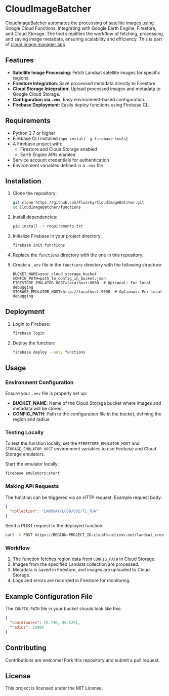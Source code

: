 
# CloudImageBatcher

CloudImageBatcher automates the processing of satellite images using Google Cloud Functions, integrating with Google Earth Engine, Firestore, and Cloud Storage. The tool simplifies the workflow of fetching, processing, and saving image metadata, ensuring scalability and efficiency.
This is part of [cloud image manager app](https://cloudimagemanager.web.app).

## Features

- **Satellite Image Processing**: Fetch Landsat satellite images for specific regions.
- **Firestore Integration**: Save processed metadata directly to Firestore.
- **Cloud Storage Integration**: Upload processed images and metadata to Google Cloud Storage.
- **Configuration via `.env`**: Easy environment-based configuration.
- **Firebase Deployment**: Easily deploy functions using Firebase CLI.

## Requirements

- Python 3.7 or higher
- Firebase CLI installed (`npm install -g firebase-tools`)
- A Firebase project with:
  - Firestore and Cloud Storage enabled
  - Earth Engine APIs enabled
- Service account credentials for authentication
- Environment variables defined in a `.env` file

## Installation

1. Clone the repository:
   ```bash
   git clone https://github.com/Fluorky/CloudImageBatcher.git
   cd CloudImageBatcher/functions
   ```

2. Install dependencies:
   ```bash
   pip install -r requirements.txt
   ```

3. Initialize Firebase in your project directory:
   ```bash
   firebase init functions
   ```

4. Replace the `functions` directory with the one in this repository.

5. Create a `.env` file in the `functions` directory with the following structure:
   ```env
   BUCKET_NAME=your_cloud_storage_bucket
   CONFIG_PATH=path_to_config_in_bucket.json
   FIRESTORE_EMULATOR_HOST=localhost:8080  # Optional: For local debugging
   STORAGE_EMULATOR_HOST=http://localhost:9090  # Optional: For local debugging
   ```

## Deployment

1. Login to Firebase:
   ```bash
   firebase login
   ```

2. Deploy the function:
   ```bash
   firebase deploy --only functions
   ```

## Usage

### Environment Configuration
Ensure your `.env` file is properly set up:
- **BUCKET_NAME**: Name of the Cloud Storage bucket where images and metadata will be stored.
- **CONFIG_PATH**: Path to the configuration file in the bucket, defining the region and radius.

### Testing Locally
To test the function locally, set the `FIRESTORE_EMULATOR_HOST` and `STORAGE_EMULATOR_HOST` environment variables to use Firebase and Cloud Storage emulators.

Start the emulator locally:
```bash
firebase emulators:start
```

### Making API Requests
The function can be triggered via an HTTP request. Example request body:
```json
{
  "collection": "LANDSAT/LC09/C02/T2_TOA"
}
```

Send a POST request to the deployed function:
```bash
curl -X POST https://REGION-PROJECT_ID.cloudfunctions.net/landsat_cron     -H "Content-Type: application/json"     -d '{"collection": "LANDSAT/LC09/C02/T2_TOA"}'
```

### Workflow
1. The function fetches region data from `CONFIG_PATH` in Cloud Storage.
2. Images from the specified Landsat collection are processed.
3. Metadata is saved in Firestore, and images are uploaded to Cloud Storage.
4. Logs and errors are recorded in Firestore for monitoring.

## Example Configuration File
The `CONFIG_PATH` file in your bucket should look like this:
```json
{
  "coordinates": [6.746, 46.529],
  "radius": 10000
}
```

## Contributing
Contributions are welcome! Fork this repository and submit a pull request.

## License
This project is licensed under the MIT License.
